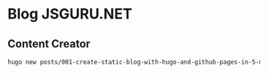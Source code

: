 # Blog JSGURU.NET

## Content Creator

```bash
hugo new posts/001-create-static-blog-with-hugo-and-github-pages-in-5-minutes
```
